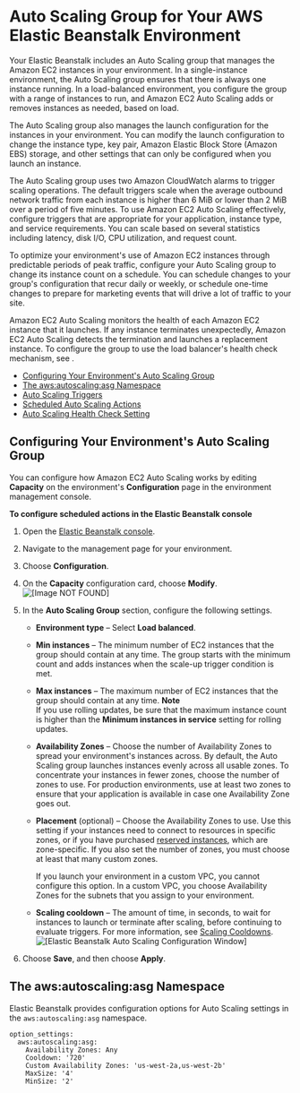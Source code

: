 # Auto Scaling Group for Your AWS Elastic Beanstalk Environment<a name="using-features.managing.as"></a>

Your Elastic Beanstalk includes an Auto Scaling group that manages the Amazon EC2 instances in your environment\. In a single\-instance environment, the Auto Scaling group ensures that there is always one instance running\. In a load\-balanced environment, you configure the group with a range of instances to run, and Amazon EC2 Auto Scaling adds or removes instances as needed, based on load\.

The Auto Scaling group also manages the launch configuration for the instances in your environment\. You can modify the launch configuration to change the instance type, key pair, Amazon Elastic Block Store \(Amazon EBS\) storage, and other settings that can only be configured when you launch an instance\.

The Auto Scaling group uses two Amazon CloudWatch alarms to trigger scaling operations\. The default triggers scale when the average outbound network traffic from each instance is higher than 6 MiB or lower than 2 MiB over a period of five minutes\. To use Amazon EC2 Auto Scaling effectively, configure triggers that are appropriate for your application, instance type, and service requirements\. You can scale based on several statistics including latency, disk I/O, CPU utilization, and request count\.

To optimize your environment's use of Amazon EC2 instances through predictable periods of peak traffic, configure your Auto Scaling group to change its instance count on a schedule\. You can schedule changes to your group's configuration that recur daily or weekly, or schedule one\-time changes to prepare for marketing events that will drive a lot of traffic to your site\.

Amazon EC2 Auto Scaling monitors the health of each Amazon EC2 instance that it launches\. If any instance terminates unexpectedly, Amazon EC2 Auto Scaling detects the termination and launches a replacement instance\. To configure the group to use the load balancer's health check mechanism, see \.


+ [Configuring Your Environment's Auto Scaling Group](#environments-cfg-autoscaling-console)
+ [The aws:autoscaling:asg Namespace](#environments-cfg-autoscaling-namespace)
+ [Auto Scaling Triggers](environments-cfg-autoscaling-triggers.md)
+ [Scheduled Auto Scaling Actions](environments-cfg-autoscaling-scheduledactions.md)
+ [Auto Scaling Health Check Setting](environmentconfig-autoscaling-healthchecktype.md)

## Configuring Your Environment's Auto Scaling Group<a name="environments-cfg-autoscaling-console"></a>

You can configure how Amazon EC2 Auto Scaling works by editing **Capacity** on the environment's **Configuration** page in the environment management console\.

**To configure scheduled actions in the Elastic Beanstalk console**

1. Open the [Elastic Beanstalk console](https://console.aws.amazon.com/elasticbeanstalk)\.

1. Navigate to the management page for your environment\.

1. Choose **Configuration**\.

1. On the **Capacity** configuration card, choose **Modify**\.  
![\[Image NOT FOUND\]](http://docs.aws.amazon.com/elasticbeanstalk/latest/dg/images/aeb-env-config-capacity.png)

1. In the **Auto Scaling Group** section, configure the following settings\.

   + **Environment type** – Select **Load balanced**\.

   + **Min instances** – The minimum number of EC2 instances that the group should contain at any time\. The group starts with the minimum count and adds instances when the scale\-up trigger condition is met\.

   + **Max instances** – The maximum number of EC2 instances that the group should contain at any time\.
**Note**  
If you use rolling updates, be sure that the maximum instance count is higher than the **Minimum instances in service** setting for rolling updates\.

   + **Availability Zones** – Choose the number of Availability Zones to spread your environment's instances across\. By default, the Auto Scaling group launches instances evenly across all usable zones\. To concentrate your instances in fewer zones, choose the number of zones to use\. For production environments, use at least two zones to ensure that your application is available in case one Availability Zone goes out\.

   + **Placement** \(optional\) – Choose the Availability Zones to use\. Use this setting if your instances need to connect to resources in specific zones, or if you have purchased [reserved instances](http://docs.aws.amazon.com/AWSEC2/latest/UserGuide/concepts-on-demand-reserved-instances.html), which are zone\-specific\. If you also set the number of zones, you must choose at least that many custom zones\.

     If you launch your environment in a custom VPC, you cannot configure this option\. In a custom VPC, you choose Availability Zones for the subnets that you assign to your environment\.

   + **Scaling cooldown** – The amount of time, in seconds, to wait for instances to launch or terminate after scaling, before continuing to evaluate triggers\. For more information, see [Scaling Cooldowns](http://docs.aws.amazon.com/autoscaling/ec2/userguide/Cooldown.html)\.  
![\[Elastic Beanstalk Auto Scaling Configuration Window\]](http://docs.aws.amazon.com/elasticbeanstalk/latest/dg/images/environment-cfg-autoscaling.png)

1. Choose **Save**, and then choose **Apply**\.

## The aws:autoscaling:asg Namespace<a name="environments-cfg-autoscaling-namespace"></a>

Elastic Beanstalk provides configuration options for Auto Scaling settings in the `aws:autoscaling:asg` namespace\.

```
option_settings:
  aws:autoscaling:asg:
    Availability Zones: Any
    Cooldown: '720'
    Custom Availability Zones: 'us-west-2a,us-west-2b'
    MaxSize: '4'
    MinSize: '2'
```